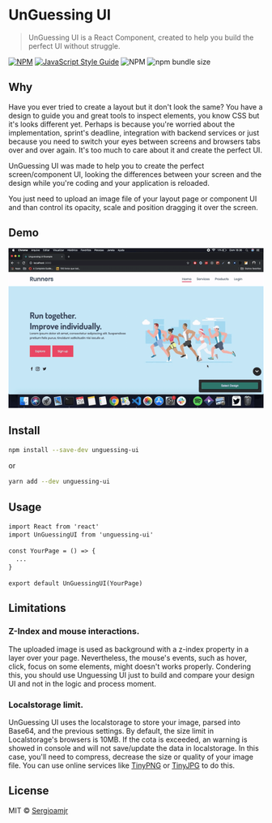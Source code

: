 # UnGuessing UI

> UnGuessing UI is a React Component, created to help you build the perfect UI without struggle.

[![NPM](https://img.shields.io/npm/v/unguessing-ui.svg)](https://www.npmjs.com/package/unguessing-ui) [![JavaScript Style Guide](https://img.shields.io/badge/code_style-standard-brightgreen.svg)](https://standardjs.com) ![NPM](https://img.shields.io/npm/l/unguessing-ui) ![npm bundle size](https://img.shields.io/bundlephobia/min/unguessing-ui)

## Why

Have you ever tried to create a layout but it don't look the same? You have a design to guide you and great tools to inspect elements, you know CSS but it's looks different yet. Perhaps is because you're worried about the implementation, sprint's deadline, integration with backend services or just because you need to switch your eyes between screens and browsers tabs over and over again. It's too much to care about it and create the perfect UI.

UnGuessing UI was made to help you to create the perfect screen/component UI, looking the differences between your screen and the design while you're coding and your application is reloaded.

You just need to upload an image file of your layout page or component UI and than control its opacity, scale and position dragging it over the screen.

## Demo

![Demo](./doc/demo-component.gif)

## Install

```bash
npm install --save-dev unguessing-ui
```

or

```bash
yarn add --dev unguessing-ui
```

## Usage

```tsx
import React from 'react'
import UnGuessingUI from 'unguessing-ui'

const YourPage = () => {
  ...
}

export default UnGuessingUI(YourPage)
```

## Limitations

### Z-Index and mouse interactions.

The uploaded image is used as background with a z-index property in a layer over your page. Nevertheless, the mouse's events, such as hover, click, focus on some elements, might doesn't works properly. Condering this, you should use Unguessing UI just to build and compare your design UI and not in the logic and process moment.

### Localstorage limit.

UnGuessing UI uses the localstorage to store your image, parsed into Base64, and the previous settings. By default, the size limit in Localstorage's browsers is 10MB. If the cota is exceeded, an warning is showed in console and will not save/update the data in localstorage. In this case, you'll need to compress, decrease the size or quality of your image file. You can use online services like [TinyPNG](https://tinypng.com) or [TinyJPG](https://tinyjpg.com/) to do this.

## License

MIT © [Sergioamjr](https://github.com/Sergioamjr)
